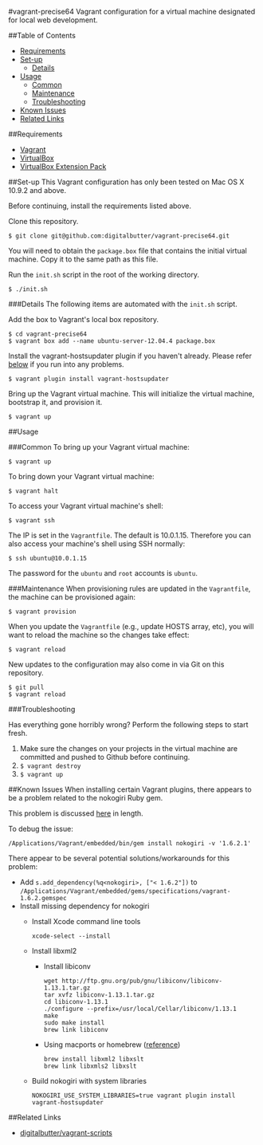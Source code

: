 #vagrant-precise64
Vagrant configuration for a virtual machine designated for local web development.

##Table of Contents
* [Requirements](#requirements)
* [Set-up](#set-up)
  * [Details](#details)
* [Usage](#usage)
  * [Common](#common)
  * [Maintenance](#maintenance)
  * [Troubleshooting](#troubleshooting)
* [Known Issues](#known-issues)
* [Related Links](#related-links)

##Requirements
* [Vagrant](http://www.vagrantup.com/downloads.html)
* [VirtualBox](https://www.virtualbox.org/wiki/Downloads)
* [VirtualBox Extension Pack](https://www.virtualbox.org/wiki/Downloads)

##Set-up
This Vagrant configuration has only been tested on Mac OS X 10.9.2 and above.

Before continuing, install the requirements listed above.

Clone this repository.

```
$ git clone git@github.com:digitalbutter/vagrant-precise64.git
```

You will need to obtain the `package.box` file that contains the initial virtual machine. Copy it to the same path as this file.

Run the `init.sh` script in the root of the working directory.

```
$ ./init.sh
```

###Details
The following items are automated with the `init.sh` script.

Add the box to Vagrant's local box repository.

```
$ cd vagrant-precise64
$ vagrant box add --name ubuntu-server-12.04.4 package.box
```

Install the vagrant-hostsupdater plugin if you haven't already. Please refer [below](#known-issues) if you run into any problems.

```
$ vagrant plugin install vagrant-hostsupdater
```

Bring up the Vagrant virtual machine. This will initialize the virtual machine, bootstrap it, and provision it.

```
$ vagrant up
```

##Usage

###Common
To bring up your Vagrant virtual machine:

```
$ vagrant up
```

To bring down your Vagrant virtual machine:

```
$ vagrant halt
```

To access your Vagrant virtual machine's shell:

```
$ vagrant ssh
```

The IP is set in the `Vagrantfile`. The default is 10.0.1.15. Therefore you can also access your machine's shell using SSH normally:

```
$ ssh ubuntu@10.0.1.15
```

The password for the `ubuntu` and `root` accounts is `ubuntu`.

###Maintenance
When provisioning rules are updated in the `Vagrantfile`, the machine can be provisioned again:

```
$ vagrant provision
```

When you update the `Vagrantfile` (e.g., update HOSTS array, etc), you will want to reload the machine so the changes take effect:

```
$ vagrant reload
```

New updates to the configuration may also come in via Git on this repository.

```
$ git pull
$ vagrant reload
```

###Troubleshooting

Has everything gone horribly wrong? Perform the following steps to start fresh.

1. Make sure the changes on your projects in the virtual machine are committed and pushed to Github before continuing.
2. `$ vagrant destroy`
3. `$ vagrant up`

##Known Issues
When installing certain Vagrant plugins, there appears to be a problem related to the nokogiri Ruby gem.

This problem is discussed [here](https://github.com/mitchellh/vagrant/issues/3769) in length.

To debug the issue:

```
/Applications/Vagrant/embedded/bin/gem install nokogiri -v '1.6.2.1'
```

There appear to be several potential solutions/workarounds for this problem:

* Add `s.add_dependency(%q<nokogiri>, ["< 1.6.2"])` to `/Applications/Vagrant/embedded/gems/specifications/vagrant-1.6.2.gemspec`
* Install missing dependency for nokogiri
  * Install Xcode command line tools

    ```
    xcode-select --install
    ```

  * Install libxml2
    * Install libiconv

      ```
      wget http://ftp.gnu.org/pub/gnu/libiconv/libiconv-1.13.1.tar.gz
      tar xvfz libiconv-1.13.1.tar.gz
      cd libiconv-1.13.1
      ./configure --prefix=/usr/local/Cellar/libiconv/1.13.1
      make
      sudo make install
      brew link libiconv
      ```

    * Using macports or homebrew ([reference](http://nokogiri.org/tutorials/installing_nokogiri.html))

      ```
      brew install libxml2 libxslt
      brew link libxmls2 libxslt
      ```

  * Build nokogiri with system libraries

    ```
    NOKOGIRI_USE_SYSTEM_LIBRARIES=true vagrant plugin install vagrant-hostsupdater
    ```

##Related Links
* [digitalbutter/vagrant-scripts](https://github.com/digitalbutter/vagrant-scripts)
